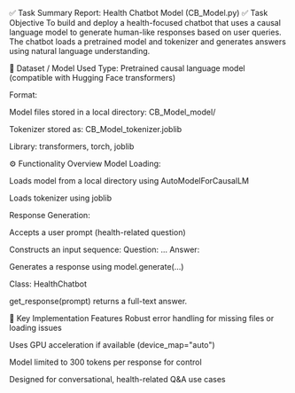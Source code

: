 ✅ Task Summary Report: Health Chatbot Model (CB_Model.py)
✅ Task Objective
To build and deploy a health-focused chatbot that uses a causal language model to generate human-like responses based on user queries. The chatbot loads a pretrained model and tokenizer and generates answers using natural language understanding.

📂 Dataset / Model Used
Type: Pretrained causal language model (compatible with Hugging Face transformers)

Format:

Model files stored in a local directory: CB_Model_model/

Tokenizer stored as: CB_Model_tokenizer.joblib

Library: transformers, torch, joblib

⚙️ Functionality Overview
Model Loading:

Loads model from a local directory using AutoModelForCausalLM

Loads tokenizer using joblib

Response Generation:

Accepts a user prompt (health-related question)

Constructs an input sequence: Question: ... Answer:

Generates a response using model.generate(...)

Class: HealthChatbot

get_response(prompt) returns a full-text answer.

🧪 Key Implementation Features
Robust error handling for missing files or loading issues

Uses GPU acceleration if available (device_map="auto")

Model limited to 300 tokens per response for control

Designed for conversational, health-related Q&A use cases
